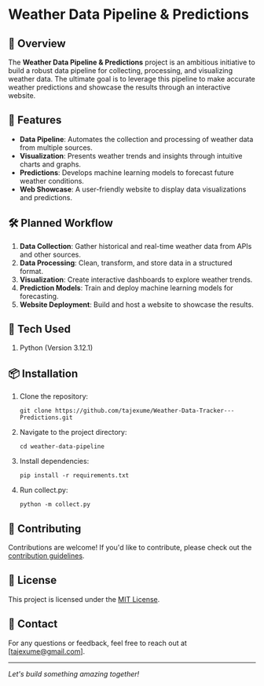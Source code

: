 # Weather Data Pipeline & Predictions

## 🌟 Overview
The **Weather Data Pipeline & Predictions** project is an ambitious initiative to build a robust data pipeline for collecting, processing, and visualizing weather data. The ultimate goal is to leverage this pipeline to make accurate weather predictions and showcase the results through an interactive website.

## 🚀 Features
- **Data Pipeline**: Automates the collection and processing of weather data from multiple sources.
- **Visualization**: Presents weather trends and insights through intuitive charts and graphs.
- **Predictions**: Develops machine learning models to forecast future weather conditions.
- **Web Showcase**: A user-friendly website to display data visualizations and predictions.

## 🛠️ Planned Workflow
1. **Data Collection**: Gather historical and real-time weather data from APIs and other sources.
2. **Data Processing**: Clean, transform, and store data in a structured format.
3. **Visualization**: Create interactive dashboards to explore weather trends.
4. **Prediction Models**: Train and deploy machine learning models for forecasting.
5. **Website Deployment**: Build and host a website to showcase the results.

## 💾 Tech Used
1. Python (Version 3.12.1)

## 📦 Installation
1. Clone the repository:
    ```
    git clone https://github.com/tajexume/Weather-Data-Tracker---Predictions.git
    ```
2. Navigate to the project directory:
    ```
    cd weather-data-pipeline
    ```
3. Install dependencies:
    ```
    pip install -r requirements.txt
    ```
4. Run collect.py:
    ```
    python -m collect.py
    ```

## 🤝 Contributing
Contributions are welcome! If you'd like to contribute, please check out the [contribution guidelines](CONTRIBUTING.md).

## 📜 License
This project is licensed under the [MIT License](LICENSE).

## 📧 Contact
For any questions or feedback, feel free to reach out at [tajexume@gmail.com].

---
*Let's build something amazing together!*